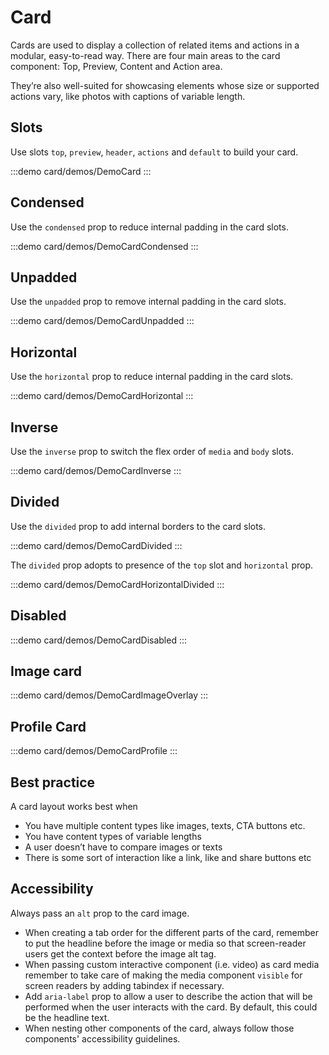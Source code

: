 <script setup>
import DemoCard from '@/components/card/demos/DemoCard.vue'
import DemoCardCondensed from '@/components/card/demos/DemoCardCondensed.vue'
import DemoCardDivided from '@/components/card/demos/DemoCardDivided.vue'
import DemoCardHorizontal from '@/components/card/demos/DemoCardHorizontal.vue'
import DemoCardHorizontalDivided from '@/components/card/demos/DemoCardHorizontalDivided.vue'
import DemoCardInverse from '@/components/card/demos/DemoCardInverse.vue'
import DemoCardUnpadded from '@/components/card/demos/DemoCardUnpadded.vue'
import DemoCardDisabled from '@/components/card/demos/DemoCardDisabled.vue'
import DemoCardImageOverlay from '@/components/card/demos/DemoCardImageOverlay.vue'
import DemoCardProfile from '@/components/card/demos/DemoCardProfile.vue'
</script>

# Card

Cards are used to display a collection of related items and actions in a modular, easy-to-read way. There are four main areas to the card component: Top, Preview, Content and Action area.

They’re also well-suited for showcasing elements whose size or supported actions vary, like photos with captions of variable length.

## Slots

Use slots `top`, `preview`, `header`, `actions` and `default` to build your card.

:::demo card/demos/DemoCard
<DemoCard />
:::

## Condensed

Use the `condensed` prop to reduce internal padding in the card slots.

:::demo card/demos/DemoCardCondensed
<DemoCardCondensed />
:::

## Unpadded

Use the `unpadded` prop to remove internal padding in the card slots.

:::demo card/demos/DemoCardUnpadded
<DemoCardUnpadded />
:::

## Horizontal

Use the `horizontal` prop to reduce internal padding in the card slots.

:::demo card/demos/DemoCardHorizontal
<DemoCardHorizontal />
:::

## Inverse

Use the `inverse` prop to switch the flex order of `media` and `body` slots.

:::demo card/demos/DemoCardInverse
<DemoCardInverse />
:::

## Divided

Use the `divided` prop to add internal borders to the card slots.

:::demo card/demos/DemoCardDivided
<DemoCardDivided />
:::

The `divided` prop adopts to presence of the `top` slot and `horizontal` prop.

:::demo card/demos/DemoCardHorizontalDivided
<DemoCardHorizontalDivided />
:::

## Disabled

:::demo card/demos/DemoCardDisabled
<DemoCardDisabled />
:::

## Image card

:::demo card/demos/DemoCardImageOverlay
<DemoCardImageOverlay />
:::

## Profile Card

:::demo card/demos/DemoCardProfile
<DemoCardProfile />
:::

## Best practice

A card layout works best when

- You have multiple content types like images, texts, CTA buttons etc.
- You have content types of variable lengths
- A user doesn’t have to compare images or texts
- There is some sort of interaction like a link, like and share buttons etc

## Accessibility

Always pass an `alt` prop to the card image.

- When creating a tab order for the different parts of the card, remember to put the headline before the image or media so that screen-reader users get the context before the image alt tag.
- When passing custom interactive component (i.e. video) as card media remember to take care of making the media component `visible` for screen readers by adding tabindex if necessary.
- Add `aria-label` prop to allow a user to describe the action that will be performed when the user interacts with the card. By default, this could be the headline text.
- When nesting other components of the card, always follow those components' accessibility guidelines.
